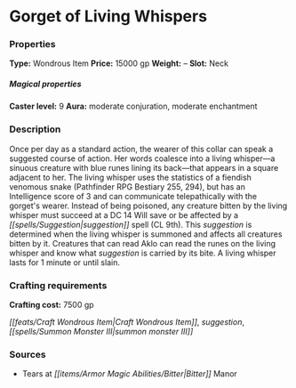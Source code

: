﻿---
Title: "Gorget of Living Whispers"
Type: "Wondrous Item"
Price: "15000 gp"
Weight: "–"
Slot: "Neck"
Caster level: "9"
Aura: "moderate conjuration, moderate enchantment"
Description: |
  "Once per day as a standard action, the wearer of this collar can speak a suggested course of action. Her words coalesce into a living whisper—a sinuous creature with blue runes lining its back—that appears in a square adjacent to her. The living whisper uses the statistics of a fiendish venomous snake (_Pathfinder RPG Bestiary_ 255, 294), but has an Intelligence score of 3 and can communicate telepathically with the gorget's wearer. Instead of being poisoned, any creature bitten by the living whisper must succeed at a DC 14 Will save or be affected by a _suggestion_ spell (CL 9th). This _suggestion_ is determined when the living whisper is summoned and affects all creatures bitten by it. Creatures that can read Aklo can read the runes on the living whisper and know what _suggestion_ is carried by its bite. A living whisper lasts for 1 minute or until slain."
Crafting cost: "7500 gp"
Sources: "['Tears at Bitter Manor']"
---

# Gorget of Living Whispers

### Properties

**Type:** Wondrous Item **Price:** 15000 gp **Weight:** – **Slot:** Neck

##### Magical properties

**Caster level:** 9 **Aura:** moderate conjuration, moderate enchantment

### Description

Once per day as a standard action, the wearer of this collar can speak a suggested course of action. Her words coalesce into a living whisper—a sinuous creature with blue runes lining its back—that appears in a square adjacent to her. The living whisper uses the statistics of a fiendish venomous snake (Pathfinder RPG Bestiary 255, 294), but has an Intelligence score of 3 and can communicate telepathically with the gorget's wearer. Instead of being poisoned, any creature bitten by the living whisper must succeed at a DC 14 Will save or be affected by a _[[spells/Suggestion|suggestion]]_ spell (CL 9th). This _suggestion_ is determined when the living whisper is summoned and affects all creatures bitten by it. Creatures that can read Aklo can read the runes on the living whisper and know what _suggestion_ is carried by its bite. A living whisper lasts for 1 minute or until slain.

### Crafting requirements

**Crafting cost:** 7500 gp

_[[feats/Craft Wondrous Item|Craft Wondrous Item]]_, _suggestion_, _[[spells/Summon Monster III|summon monster III]]_

### Sources

* Tears at _[[items/Armor Magic Abilities/Bitter|Bitter]]_ Manor